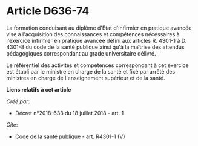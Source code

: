 # Article D636-74

La formation conduisant au diplôme d'Etat d'infirmier en pratique avancée vise à l'acquisition des connaissances et
compétences nécessaires à l'exercice infirmier en pratique avancée défini aux articles R. 4301-1 à D. 4301-8 du code de la
santé publique ainsi qu'à la maîtrise des attendus pédagogiques correspondant au grade universitaire délivré. 

Le référentiel des activités et compétences correspondant à cet exercice est établi par le ministre en charge de la santé et
fixé par arrêté des ministres en charge de l'enseignement supérieur et de la santé.

**Liens relatifs à cet article**

_Créé par_:

  - Décret n°2018-633 du 18 juillet 2018 - art. 1

_Cite_:

  - Code de la santé publique - art. R4301-1 (V)
